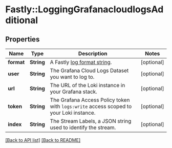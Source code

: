 # Fastly::LoggingGrafanacloudlogsAdditional

## Properties

| Name | Type | Description | Notes |
| ---- | ---- | ----------- | ----- |
| **format** | **String** | A Fastly [log format string](https://docs.fastly.com/en/guides/custom-log-formats). | [optional] |
| **user** | **String** | The Grafana Cloud Logs Dataset you want to log to. | [optional] |
| **url** | **String** | The URL of the Loki instance in your Grafana stack. | [optional] |
| **token** | **String** | The Grafana Access Policy token with `logs:write` access scoped to your Loki instance. | [optional] |
| **index** | **String** | The Stream Labels, a JSON string used to identify the stream. | [optional] |

[[Back to API list]](../../README.md#endpoints) [[Back to README]](../../README.md)


